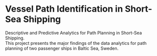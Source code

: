 # Vessel Path Identification in Short-Sea Shipping
Descriptive and Predictive Analytics for Path Planning in Short-Sea Shipping.
<br> This project presents the major findings of the data analytics for path planning of two passenger ships in Baltic Sea, Sweden. 
